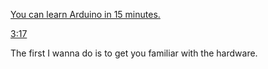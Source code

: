 [You can learn Arduino in 15 minutes.](https://www.youtube.com/watch?v=nL34zDTPkcs)

[3:17](https://youtu.be/nL34zDTPkcs?t=197)

The first I wanna do is to get you familiar with the hardware.

